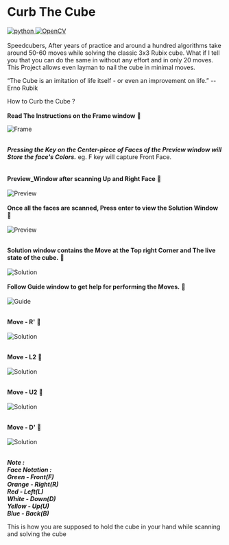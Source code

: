 # Curb The Cube 
<a href="https://www.python.org" target="_blank"> <img src="https://img.shields.io/badge/Python-3776AB?style=for-the-badge&logo=python&logoColor=white" alt="python" /> </a> 
<a href="https://opencv.org/" target="_blank"> <img src="https://img.shields.io/badge/OpenCV-27338e?style=for-the-badge&logo=OpenCV&logoColor=white" alt="OpenCV" /> </a> 
<br><br>
Speedcubers, After years of practice and around a hundred algorithms take around 50-60 moves while solving the classic 3x3 Rubix cube. What if I tell you that you can do the same in without any effort and in only 20 moves. This Project allows even layman to nail the cube in minimal moves.


“The Cube is an imitation of life itself - or even an improvement on life.”
-- Erno Rubik

How to Curb the Cube ?
<br><br>
**Read The Instructions on the Frame window** :arrow_down_small:

![Frame](assets/Frame.png)
<br>
<br>

***Pressing the Key on the Center-piece of Faces of the Preview window will Store the face's Colors.***
eg. F key will capture Front Face.<br>
<br><br>
**Preview_Window after scanning Up and Right Face** :arrow_down_small:
<br><br>
![Preview](assets/Preview2.png)
<br>
<br>
**Once all the faces are scanned, Press enter to view the Solution Window** :arrow_down_small:
<br><br>
![Preview](assets/Preview_full.png)
<br>
<br>

**Solution window contains the Move at the Top right Corner and The live state of the cube.** :arrow_down_small:
<br><br>
![Solution](assets/Solution.png)
<br>
<br>
**Follow Guide window to get help for performing the Moves.** :arrow_down_small:
<br><br>
![Guide](assets/Guide.png)
<br>
<br>

**Move - R'** :arrow_down_small:
<br><br>
![Solution](assets/Solution2.png)
<br>
<br>

**Move - L2** :arrow_down_small:
<br><br>
![Solution](assets/Solution3.png)
<br>
<br>

**Move - U2** :arrow_down_small:
<br><br>
![Solution](assets/Solution4.png)
<br>
<br>

**Move - D'** :arrow_down_small:
<br><br>
![Solution](assets/Solution5.png)
<br>
<br>

***Note : <br>
Face Notation : <br>
Green - Front(F) <br>
Orange - Right(R) <br>
Red - Left(L) <br>
White - Down(D) <br>
Yellow - Up(U) <br>
Blue - Back(B)*** <br>

This is how you are supposed to hold the cube in your hand while scanning and solving the cube


